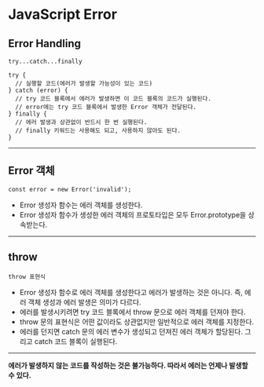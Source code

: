# JavaScript Error

## Error Handling

`try...catch...finally`

```
try {
  // 실행할 코드(에러가 발생할 가능성이 있는 코드)
} catch (error) {
  // try 코드 블록에서 에러가 발생하면 이 코드 블록의 코드가 실행된다.
  // error에는 try 코드 블록에서 발생한 Error 객체가 전달된다.
} finally {
  // 에러 발생과 상관없이 반드시 한 번 실행된다.
  // finally 키워드는 사용해도 되고, 사용하지 않아도 된다.
}
```

<hr />

## Error 객체

`const error = new Error('invalid');`

- Error 생성자 함수는 에러 객체를 생성한다.
- Error 생성자 함수가 생성한 에러 객체의 프로토타입은 모두 Error.prototype을 상속받는다.

<hr />

## throw

`throw 표현식`

- Error 생성자 함수로 에러 객체를 생성한다고 에러가 발생하는 것은 아니다. 즉, 에러 객체 생성과 에러 발생은 의미가 다르다.
- 에러를 발생시키려면 try 코드 블록에서 throw 문으로 에러 객체를 던져야 한다.
- throw 문의 표현식은 어떤 값이라도 상관없지만 일반적으로 에러 객체를 지정한다.
- 에러를 던지면 catch 문의 에러 변수가 생성되고 던져진 에러 객체가 할당된다. 그리고 catch 코드 블록이 실행된다.
<hr />

**에러가 발생하지 않는 코드를 작성하는 것은 불가능하다. 따라서 에러는 언제나 발생할 수 있다.**
